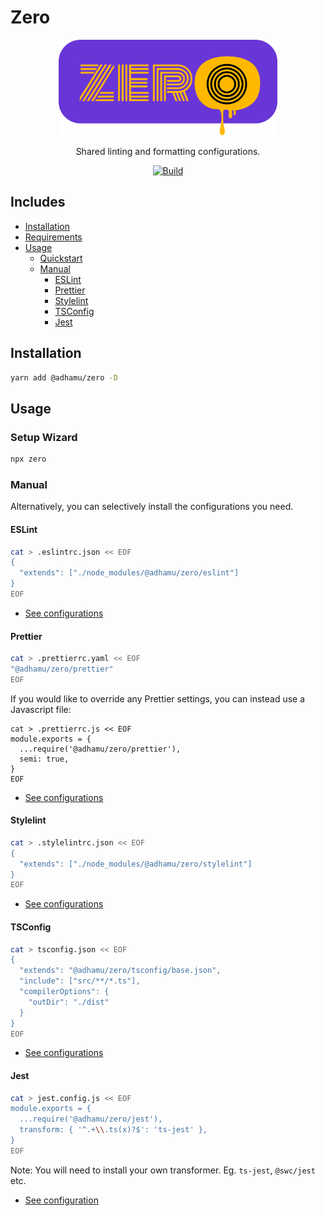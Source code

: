 # Zero

<div align="center">
  <img src="https://raw.githubusercontent.com/adhamu/zero/main/logo.png" alt="drawing" width="350"/>

Shared linting and formatting configurations.

[![Build](https://github.com/adhamu/zero/workflows/CI/badge.svg)](https://github.com/adhamu/zero/actions)

</div>

## Includes

- [Installation](#installation)
- [Requirements](#requirements)
- [Usage](#usage)
  - [Quickstart](#quickstart)
  - [Manual](#manual)
    - [ESLint](#eslint)
    - [Prettier](#prettier)
    - [Stylelint](#stylelint)
    - [TSConfig](#tsconfig)
    - [Jest](#jest)

## Installation

```sh
yarn add @adhamu/zero -D
```

## Usage

### Setup Wizard

```sh
npx zero
```

### Manual

Alternatively, you can selectively install the configurations you need.

#### ESLint

```sh
cat > .eslintrc.json << EOF
{
  "extends": ["./node_modules/@adhamu/zero/eslint"]
}
EOF
```

- [See configurations](./eslint)

#### Prettier

```sh
cat > .prettierrc.yaml << EOF
"@adhamu/zero/prettier"
EOF
```

If you would like to override any Prettier settings, you can instead use a Javascript file:

```shell
cat > .prettierrc.js << EOF
module.exports = {
  ...require('@adhamu/zero/prettier'),
  semi: true,
}
EOF
```

- [See configurations](./prettier)

#### Stylelint

```sh
cat > .stylelintrc.json << EOF
{
  "extends": ["./node_modules/@adhamu/zero/stylelint"]
}
EOF
```

- [See configurations](./stylelint)

#### TSConfig

```sh
cat > tsconfig.json << EOF
{
  "extends": "@adhamu/zero/tsconfig/base.json",
  "include": ["src/**/*.ts"],
  "compilerOptions": {
    "outDir": "./dist"
  }
}
EOF
```

- [See configurations](./tsconfig)

#### Jest

```sh
cat > jest.config.js << EOF
module.exports = {
  ...require('@adhamu/zero/jest'),
  transform: { '^.+\\.ts(x)?$': 'ts-jest' },
}
EOF
```

Note: You will need to install your own transformer. Eg. `ts-jest`, `@swc/jest` etc.

- [See configuration](./jest)
